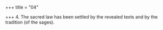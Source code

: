 +++
title = "04"

+++
4. The sacred law has been settled by the revealed texts and by the tradition (of the sages).
